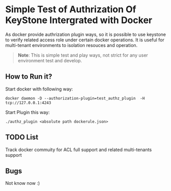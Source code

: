 Simple Test of Authrization Of KeyStone Intergrated with Docker
==============================================================

As docker provide authrization plugin ways, so it is possible to use
keystone to verify related access role under certain docker operations.
It is useful for multi-tenant environments to isolation resouces and
operation.

> **Note**: This is simple test and play ways, not strict for any user
> environment test and develop.

## How to Run it?

Start docker with following way:

	docker daemon -D --authorization-plugin=test_authz_plugin  -H tcp://127.0.0.1:4243

Start Plugin this way:
	
	./authz_plugin <absolute path dockerule.json>

## TODO List

Track docker commuity for ACL full support and related multi-tenants support

## Bugs

Not know now :)


